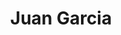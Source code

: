 ---
title: Juan Garcia
bio: |
  Written by You. This is where your author bio lives. Share your work, your
  joys and of course, your Twitter handle.
avatar: /img/juan-garcia.jpeg
featured: true
social:
  - title: facebook
    url: https://facebook.com
  - title: github
    url: https://github.com
  - title: github
    url: https://github.com
  - title: github
    url: https://github.com
  - title: github
    url: https://github.com
---
